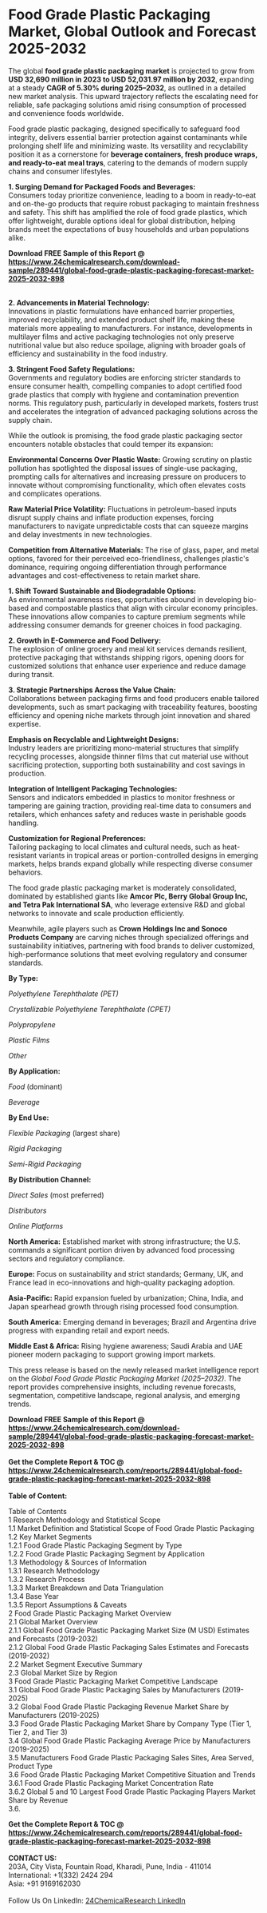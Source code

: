 <h1>Food Grade Plastic Packaging Market, Global Outlook and Forecast 2025-2032</h1><p>The global <strong>food grade plastic packaging market</strong> is projected to grow from <strong>USD 32,690 million in 2023 to USD 52,031.97 million by 2032</strong>, expanding at a steady <strong>CAGR of 5.30% during 2025–2032</strong>, as outlined in a detailed new market analysis. This upward trajectory reflects the escalating need for reliable, safe packaging solutions amid rising consumption of processed and convenience foods worldwide.</p><p>Food grade plastic packaging, designed specifically to safeguard food integrity, delivers essential barrier protection against contaminants while prolonging shelf life and minimizing waste. Its versatility and recyclability position it as a cornerstone for <strong>beverage containers, fresh produce wraps, and ready-to-eat meal trays</strong>, catering to the demands of modern supply chains and consumer lifestyles.</p><p><strong>1. Surging Demand for Packaged Foods and Beverages:</strong><br>
Consumers today prioritize convenience, leading to a boom in ready-to-eat and on-the-go products that require robust packaging to maintain freshness and safety. This shift has amplified the role of food grade plastics, which offer lightweight, durable options ideal for global distribution, helping brands meet the expectations of busy households and urban populations alike.</p><div><b>Download FREE Sample of this Report @ 
            <a href="https://www.24chemicalresearch.com/download-sample/289441/global-food-grade-plastic-packaging-forecast-market-2025-2032-898">
            https://www.24chemicalresearch.com/download-sample/289441/global-food-grade-plastic-packaging-forecast-market-2025-2032-898</a></b></div><br><p><strong>2. Advancements in Material Technology:</strong><br>
Innovations in plastic formulations have enhanced barrier properties, improved recyclability, and extended product shelf life, making these materials more appealing to manufacturers. For instance, developments in multilayer films and active packaging technologies not only preserve nutritional value but also reduce spoilage, aligning with broader goals of efficiency and sustainability in the food industry.</p><p><strong>3. Stringent Food Safety Regulations:</strong><br>
Governments and regulatory bodies are enforcing stricter standards to ensure consumer health, compelling companies to adopt certified food grade plastics that comply with hygiene and contamination prevention norms. This regulatory push, particularly in developed markets, fosters trust and accelerates the integration of advanced packaging solutions across the supply chain.</p><p>While the outlook is promising, the food grade plastic packaging sector encounters notable obstacles that could temper its expansion:</p><p><strong>Environmental Concerns Over Plastic Waste:</strong> Growing scrutiny on plastic pollution has spotlighted the disposal issues of single-use packaging, prompting calls for alternatives and increasing pressure on producers to innovate without compromising functionality, which often elevates costs and complicates operations.</p><p><strong>Raw Material Price Volatility:</strong> Fluctuations in petroleum-based inputs disrupt supply chains and inflate production expenses, forcing manufacturers to navigate unpredictable costs that can squeeze margins and delay investments in new technologies.</p><p><strong>Competition from Alternative Materials:</strong> The rise of glass, paper, and metal options, favored for their perceived eco-friendliness, challenges plastic's dominance, requiring ongoing differentiation through performance advantages and cost-effectiveness to retain market share.</p><p><strong>1. Shift Toward Sustainable and Biodegradable Options:</strong><br>
As environmental awareness rises, opportunities abound in developing bio-based and compostable plastics that align with circular economy principles. These innovations allow companies to capture premium segments while addressing consumer demands for greener choices in food packaging.</p><p><strong>2. Growth in E-Commerce and Food Delivery:</strong><br>
The explosion of online grocery and meal kit services demands resilient, protective packaging that withstands shipping rigors, opening doors for customized solutions that enhance user experience and reduce damage during transit.</p><p><strong>3. Strategic Partnerships Across the Value Chain:</strong><br>
Collaborations between packaging firms and food producers enable tailored developments, such as smart packaging with traceability features, boosting efficiency and opening niche markets through joint innovation and shared expertise.</p><p><strong>Emphasis on Recyclable and Lightweight Designs:</strong><br>
Industry leaders are prioritizing mono-material structures that simplify recycling processes, alongside thinner films that cut material use without sacrificing protection, supporting both sustainability and cost savings in production.</p><p><strong>Integration of Intelligent Packaging Technologies:</strong><br>
Sensors and indicators embedded in plastics to monitor freshness or tampering are gaining traction, providing real-time data to consumers and retailers, which enhances safety and reduces waste in perishable goods handling.</p><p><strong>Customization for Regional Preferences:</strong><br>
Tailoring packaging to local climates and cultural needs, such as heat-resistant variants in tropical areas or portion-controlled designs in emerging markets, helps brands expand globally while respecting diverse consumer behaviors.</p><p>The food grade plastic packaging market is moderately consolidated, dominated by established giants like <strong>Amcor Plc, Berry Global Group Inc, and Tetra Pak International SA</strong>, who leverage extensive R&amp;D and global networks to innovate and scale production efficiently.</p><p>Meanwhile, agile players such as <strong>Crown Holdings Inc and Sonoco Products Company</strong> are carving niches through specialized offerings and sustainability initiatives, partnering with food brands to deliver customized, high-performance solutions that meet evolving regulatory and consumer standards.</p><p><strong>By Type:</strong></p><p><em>Polyethylene Terephthalate (PET)</em></p><p><em>Crystallizable Polyethylene Terephthalate (CPET)</em></p><p><em>Polypropylene</em></p><p><em>Plastic Films</em></p><p><em>Other</em></p><p><strong>By Application:</strong></p><p><em>Food</em> (dominant)</p><p><em>Beverage</em></p><p><strong>By End Use:</strong></p><p><em>Flexible Packaging</em> (largest share)</p><p><em>Rigid Packaging</em></p><p><em>Semi-Rigid Packaging</em></p><p><strong>By Distribution Channel:</strong></p><p><em>Direct Sales</em> (most preferred)</p><p><em>Distributors</em></p><p><em>Online Platforms</em></p><p><strong>North America:</strong> Established market with strong infrastructure; the U.S. commands a significant portion driven by advanced food processing sectors and regulatory compliance.</p><p><strong>Europe:</strong> Focus on sustainability and strict standards; Germany, UK, and France lead in eco-innovations and high-quality packaging adoption.</p><p><strong>Asia-Pacific:</strong> Rapid expansion fueled by urbanization; China, India, and Japan spearhead growth through rising processed food consumption.</p><p><strong>South America:</strong> Emerging demand in beverages; Brazil and Argentina drive progress with expanding retail and export needs.</p><p><strong>Middle East &amp; Africa:</strong> Rising hygiene awareness; Saudi Arabia and UAE pioneer modern packaging to support growing import markets.</p><p>This press release is based on the newly released market intelligence report on the <em>Global Food Grade Plastic Packaging Market (2025–2032)</em>. The report provides comprehensive insights, including revenue forecasts, segmentation, competitive landscape, regional analysis, and emerging trends.</p><div><b>Download FREE Sample of this Report @ 
            <a href="https://www.24chemicalresearch.com/download-sample/289441/global-food-grade-plastic-packaging-forecast-market-2025-2032-898">
            https://www.24chemicalresearch.com/download-sample/289441/global-food-grade-plastic-packaging-forecast-market-2025-2032-898</a></b></div><br><div><b>Get the Complete Report & TOC @ 
            <a href="https://www.24chemicalresearch.com/reports/289441/global-food-grade-plastic-packaging-forecast-market-2025-2032-898">
            https://www.24chemicalresearch.com/reports/289441/global-food-grade-plastic-packaging-forecast-market-2025-2032-898</a></b></div><br>
            <b>Table of Content:</b><p>Table of Contents<br />
1 Research Methodology and Statistical Scope<br />
1.1 Market Definition and Statistical Scope of Food Grade Plastic Packaging<br />
1.2 Key Market Segments<br />
1.2.1 Food Grade Plastic Packaging Segment by Type<br />
1.2.2 Food Grade Plastic Packaging Segment by Application<br />
1.3 Methodology & Sources of Information<br />
1.3.1 Research Methodology<br />
1.3.2 Research Process<br />
1.3.3 Market Breakdown and Data Triangulation<br />
1.3.4 Base Year<br />
1.3.5 Report Assumptions & Caveats<br />
2 Food Grade Plastic Packaging Market Overview<br />
2.1 Global Market Overview<br />
2.1.1 Global Food Grade Plastic Packaging Market Size (M USD) Estimates and Forecasts (2019-2032)<br />
2.1.2 Global Food Grade Plastic Packaging Sales Estimates and Forecasts (2019-2032)<br />
2.2 Market Segment Executive Summary<br />
2.3 Global Market Size by Region<br />
3 Food Grade Plastic Packaging Market Competitive Landscape<br />
3.1 Global Food Grade Plastic Packaging Sales by Manufacturers (2019-2025)<br />
3.2 Global Food Grade Plastic Packaging Revenue Market Share by Manufacturers (2019-2025)<br />
3.3 Food Grade Plastic Packaging Market Share by Company Type (Tier 1, Tier 2, and Tier 3)<br />
3.4 Global Food Grade Plastic Packaging Average Price by Manufacturers (2019-2025)<br />
3.5 Manufacturers Food Grade Plastic Packaging Sales Sites, Area Served, Product Type<br />
3.6 Food Grade Plastic Packaging Market Competitive Situation and Trends<br />
3.6.1 Food Grade Plastic Packaging Market Concentration Rate<br />
3.6.2 Global 5 and 10 Largest Food Grade Plastic Packaging Players Market Share by Revenue<br />
3.6.</p><div><b>Get the Complete Report & TOC @ 
            <a href="https://www.24chemicalresearch.com/reports/289441/global-food-grade-plastic-packaging-forecast-market-2025-2032-898">
            https://www.24chemicalresearch.com/reports/289441/global-food-grade-plastic-packaging-forecast-market-2025-2032-898</a></b></div><br><b>CONTACT US:</b><br>
            203A, City Vista, Fountain Road, Kharadi, Pune, India - 411014<br>
            International: +1(332) 2424 294<br>
            Asia: +91 9169162030 <br><br>
            Follow Us On LinkedIn: <a href="https://www.linkedin.com/company/24chemicalresearch/">24ChemicalResearch LinkedIn</a>